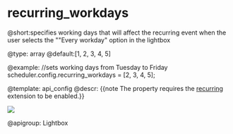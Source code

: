 recurring_workdays
=============
@short:specifies working days that will affect the recurring event when the user selects the ""Every workday" option in the lightbox
	

@type: array
@default:[1, 2, 3, 4, 5]

@example:
//sets working days from Tuesday to Friday
scheduler.config.recurring_workdays = [2, 3, 4, 5];

@template:	api_config
@descr:
{{note The property requires the [recurring](extensions_list.md#recurring) extension to be enabled.}}

<img src="api/recurringworkdays_config.png"/>

@apigroup: Lightbox